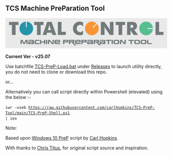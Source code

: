 ## TCS Machine PreParation Tool ##
![image](https://raw.githubusercontent.com/carlhopkins/TCS-PreP-Tool/refs/heads/main/tcsimage.jpg)

**Current Ver - v25.07**

Use batchfile [TCS-PreP-Load.bat](https://github.com/carlhopkins/TCS-PreP-Tool/releases/download/Loader/TCS-PreP-Load.bat) under [Releases](https://github.com/carlhopkins/TCS-PreP-Tool/releases) to launch utility directly, you do not need to clone or download this repo.

or...

Alternatively you can call script directly within Powershell (elevated) using the below :- 

<code>iwr -useb https://raw.githubusercontent.com/carlhopkins/TCS-PreP-Tool/main/TCS-PreP-Shell.ps1 | iex</code>

Note:

Based upon [Windows 10 PreP](https://github.com/carlhopkins/Win10-preinstall-tool) script by [Carl Hopkins](https://github.com/carlhopkins).

With thanks to [Chris Titus](https://github.com/ChrisTitusTech), for original script source and inspiration.
